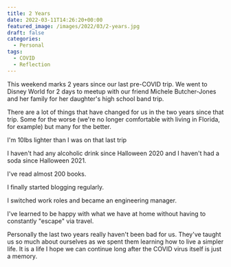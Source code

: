 ```yaml
---
title: 2 Years
date: 2022-03-11T14:26:20+00:00
featured_image: /images/2022/03/2-years.jpg
draft: false
categories:
  - Personal
tags:
  - COVID
  - Reflection
---
```


This weekend marks 2 years since our last pre-COVID trip. We went to Disney World for 2 days to meetup with our friend Michele Butcher-Jones and her family for her daughter's high school band trip.

There are a lot of things that have changed for us in the two years since that trip. Some for the worse (we're no longer comfortable with living in Florida, for example) but many for the better.

I'm 10lbs lighter than I was on that last trip

I haven't had any alcoholic drink since Halloween 2020 and I haven't had a soda since Halloween 2021.

I've read almost 200 books.

I finally started blogging regularly.

I switched work roles and became an engineering manager.

I've learned to be happy with what we have at home without having to constantly "escape" via travel.

Personally the last two years really haven't been bad for us. They've taught us so much about ourselves as we spent them learning how to live a simpler life. It is a life I hope we can continue long after the COVID virus itself is just a memory.